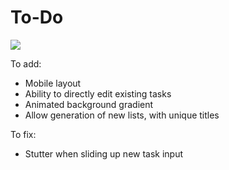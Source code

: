 # To-Do

<img src="https://github.com/jzkarap/To-Do/blob/master/to-do.gif?raw=true">

To add:

- Mobile layout
- Ability to directly edit existing tasks
- Animated background gradient
- Allow generation of new lists, with unique titles



To fix:

- Stutter when sliding up new task input
